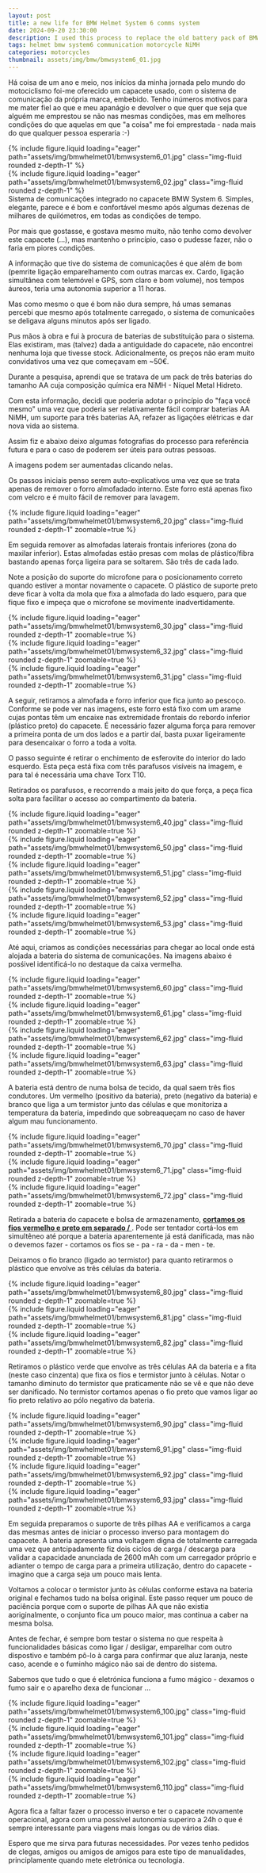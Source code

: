 ```yaml
---
layout: post
title: a new life for BMW Helmet System 6 comms system
date: 2024-09-20 23:30:00
description: I used this process to replace the old battery pack of BMW helmet with System 6 communications
tags: helmet bmw system6 communication motorcycle NiMH
categories: motorcycles
thumbnail: assets/img/bmw/bmwsystem6_01.jpg
---
```


Há coisa de um ano e meio, nos inícios da minha jornada pelo mundo do motociclismo foi-me oferecido um capacete usado, com o sistema de comunicação da própria marca, embebido.
Tenho inúmeros motivos para me mater fiel ao que e meu apanágio e devolver o que quer que seja que alguém me emprestou se não nas mesmas condições, mas em melhores condições do que aquelas em que "a coisa" me foi emprestada - nada mais do que qualquer pessoa esperaria :-)

<div class="row mt-3">
    <div class="col-sm mt-3 mt-md-0">
        {% include figure.liquid loading="eager" path="assets/img/bmwhelmet01/bmwsystem6_01.jpg" class="img-fluid rounded z-depth-1" %}
    </div>
    <div class="col-sm mt-3 mt-md-0">
        {% include figure.liquid loading="eager" path="assets/img/bmwhelmet01/bmwsystem6_02.jpg" class="img-fluid rounded z-depth-1" %}
    </div>
</div>
<div class="caption">
    Sistema de comunicações integrado no capacete BMW System 6. Simples, elegante, parece e é bom e confortável mesmo após algumas dezenas de milhares de quilómetros, em todas as condições de tempo.
</div>

Por mais que gostasse, e gostava mesmo muito, não tenho como devolver este capacete (...), mas mantenho o princípio, caso o pudesse fazer, não o faria em piores condições.

A informação que tive do sistema de comunicações é que além de bom (pemrite ligação emparelhamento com outras marcas ex. Cardo, ligação simultânea com telemóvel e GPS, som claro e bom volume), nos tempos áureos, teria uma autonomia superior a 11 horas.

Mas como mesmo o que é bom não dura sempre, há umas semanas percebi que mesmo após totalmente carregado, o sistema de comunicaões se deligava alguns minutos após ser ligado.

Pus mãos à obra e fui à procura de baterias de substituição para o sistema. Elas existiram, mas (talvez) dada a antiguidade do capacete, não encontrei nenhuma loja que tivesse stock. Adicionalmente, os preços não eram muito convidativos uma vez que começavam em ~50€.

Durante a pesquisa, aprendi que se tratava de um pack de três baterias do tamanho AA cuja composição química era NiMH - Níquel Metal Hidreto.

Com esta informação, decidi que poderia adotar o princípio do "faça você mesmo" uma vez que poderia ser relativamente fácil comprar baterias AA NiMH, um suporte para três baterias AA, refazer as ligações elétricas e dar nova vida ao sistema.

Assim fiz e abaixo deixo algumas fotografias do processo para referência futura e para o caso de poderem ser úteis para outras pessoas.


A imagens podem ser aumentadas clicando nelas.


Os passos iniciais penso serem auto-explicativos uma vez que se trata apenas de remover o forro almofadado interno. Este forro está apenas fixo com velcro e é muito fácil de remover para lavagem. 

<div class="row mt-1">
    <div class="col-sm mt- mt-md-0">
        {% include figure.liquid loading="eager" path="assets/img/bmwhelmet01/bmwsystem6_20.jpg" class="img-fluid rounded z-depth-1" zoomable=true %}
    </div>
</div>


Em seguida remover as almofadas laterais frontais inferiores (zona do maxilar inferior). Estas almofadas estão presas com molas de plástico/fibra bastando apenas força ligeira para se soltarem. São três de cada lado.

Note a posição do suporte do microfone para o posicionamento correto quando estiver a montar novamente o capacete. O plástico de suporte preto deve ficar à volta da mola que fixa a almofada do lado esquero, para que fique fixo e impeça que o microfone se movimente inadvertidamente.


<div class="row mt-3">
    <div class="col-sm mt-3 mt-md-0">
        {% include figure.liquid loading="eager" path="assets/img/bmwhelmet01/bmwsystem6_30.jpg" class="img-fluid rounded z-depth-1" zoomable=true %}
    </div>
    <div class="col-sm mt-3 mt-md-0">
        {% include figure.liquid loading="eager" path="assets/img/bmwhelmet01/bmwsystem6_32.jpg" class="img-fluid rounded z-depth-1" zoomable=true %}
    </div>
    <div class="col-sm mt-3 mt-md-0">
        {% include figure.liquid loading="eager" path="assets/img/bmwhelmet01/bmwsystem6_31.jpg" class="img-fluid rounded z-depth-1" zoomable=true %}
    </div>
</div>



A seguir, retiramos a almofada e forro inferior que fica junto ao pescoço.
Conforme se pode ver nas imagens, este forro está fixo com um arame cujas pontas têm um encaixe nas extremidade frontais do rebordo inferior (plástico preto) do capacete. É necessário fazer alguma força para remover a primeira ponta de um dos lados e a partir daí, basta puxar ligeiramente para desencaixar o forro a toda a volta.

O passo seguinte é retirar o enchimento de esferovite do interior do lado esquerdo. Esta peça está fixa com três parafusos visíveis na imagem, e para tal é necessária uma chave Torx T10. 

Retirados os parafusos, e recorrendo a mais jeito do que força, a peça fica solta para facilitar o acesso ao compartimento da bateria.

<div class="row mt-3">
    <div class="col-sm mt-3 mt-md-0">
        {% include figure.liquid loading="eager" path="assets/img/bmwhelmet01/bmwsystem6_40.jpg" class="img-fluid rounded z-depth-1" zoomable=true %}
    </div>
    <div class="col-sm mt-3 mt-md-0">
        {% include figure.liquid loading="eager" path="assets/img/bmwhelmet01/bmwsystem6_50.jpg" class="img-fluid rounded z-depth-1" zoomable=true %}
    </div>
    <div class="col-sm mt-3 mt-md-0">
        {% include figure.liquid loading="eager" path="assets/img/bmwhelmet01/bmwsystem6_51.jpg" class="img-fluid rounded z-depth-1" zoomable=true %}
    </div>
    <div class="col-sm mt-3 mt-md-0">
        {% include figure.liquid loading="eager" path="assets/img/bmwhelmet01/bmwsystem6_52.jpg" class="img-fluid rounded z-depth-1" zoomable=true %}
    </div>
    <div class="col-sm mt-3 mt-md-0">
        {% include figure.liquid loading="eager" path="assets/img/bmwhelmet01/bmwsystem6_53.jpg" class="img-fluid rounded z-depth-1" zoomable=true %}
    </div>
</div>


Até aqui, criamos as condições necessárias para chegar ao local onde está alojada a bateria do sistema de comunicações.
Na imagens abaixo é posśivel identificá-lo no destaque da caixa vermelha.

<div class="row mt-3">
    <div class="col-sm mt-3 mt-md-0">
        {% include figure.liquid loading="eager" path="assets/img/bmwhelmet01/bmwsystem6_60.jpg" class="img-fluid rounded z-depth-1" zoomable=true %}
    </div>
    <div class="col-sm mt-3 mt-md-0">
        {% include figure.liquid loading="eager" path="assets/img/bmwhelmet01/bmwsystem6_61.jpg" class="img-fluid rounded z-depth-1" zoomable=true %}
    </div>
    <div class="col-sm mt-3 mt-md-0">
        {% include figure.liquid loading="eager" path="assets/img/bmwhelmet01/bmwsystem6_62.jpg" class="img-fluid rounded z-depth-1" zoomable=true %}
    </div>
    <div class="col-sm mt-3 mt-md-0">
        {% include figure.liquid loading="eager" path="assets/img/bmwhelmet01/bmwsystem6_63.jpg" class="img-fluid rounded z-depth-1" zoomable=true %}
    </div>
</div>


A bateria está dentro de numa bolsa de tecido, da qual saem três fios condutores. Um vermelho (positivo da bateria), preto (negativo da bateria) e branco que liga a um termistor junto das células e que monitoriza a temperatura da bateria, impedindo que sobreaqueçam no caso de haver algum mau funcionamento.


<div class="row mt-3">
    <div class="col-sm mt-3 mt-md-0">
        {% include figure.liquid loading="eager" path="assets/img/bmwhelmet01/bmwsystem6_70.jpg" class="img-fluid rounded z-depth-1" zoomable=true %}
    </div>
    <div class="col-sm mt-3 mt-md-0">
        {% include figure.liquid loading="eager" path="assets/img/bmwhelmet01/bmwsystem6_71.jpg" class="img-fluid rounded z-depth-1" zoomable=true %}
    </div>
    <div class="col-sm mt-3 mt-md-0">
        {% include figure.liquid loading="eager" path="assets/img/bmwhelmet01/bmwsystem6_72.jpg" class="img-fluid rounded z-depth-1" zoomable=true %}
    </div>
</div>


Retirada a bateria do capacete e bolsa de armazenamento, <b> <u> cortamos os fios vermelho e preto em separado /</b> </u> . Pode ser tentador cortá-los em simultêneo até porque a bateria aparentemente já está danificada, mas não o devemos fazer - cortamos os fios  se - pa - ra - da - men - te.

Deixamos o fio branco (ligado ao termistor) para quanto retirarmos o plástico que envolve as três células da bateria.

<div class="row mt-3">
    <div class="col-sm mt-3 mt-md-0">
        {% include figure.liquid loading="eager" path="assets/img/bmwhelmet01/bmwsystem6_80.jpg" class="img-fluid rounded z-depth-1" zoomable=true %}
    </div>
    <div class="col-sm mt-3 mt-md-0">
        {% include figure.liquid loading="eager" path="assets/img/bmwhelmet01/bmwsystem6_81.jpg" class="img-fluid rounded z-depth-1" zoomable=true %}
    </div>
    <div class="col-sm mt-3 mt-md-0">
        {% include figure.liquid loading="eager" path="assets/img/bmwhelmet01/bmwsystem6_82.jpg" class="img-fluid rounded z-depth-1" zoomable=true %}
    </div>
</div>


Retiramos o plástico verde que envolve as três células AA da bateria e a fita (neste caso cinzenta) que fixa os fios e termistor junto à células. Notar o tamanho diminuto do termistor que praticamente não se vê e que não deve ser danificado.
No termistor cortamos apenas o fio preto que vamos ligar ao fio preto relativo ao pólo negativo da bateria.


<div class="row mt-3">
    <div class="col-sm mt-3 mt-md-0">
        {% include figure.liquid loading="eager" path="assets/img/bmwhelmet01/bmwsystem6_90.jpg" class="img-fluid rounded z-depth-1" zoomable=true %}
    </div>
    <div class="col-sm mt-3 mt-md-0">
        {% include figure.liquid loading="eager" path="assets/img/bmwhelmet01/bmwsystem6_91.jpg" class="img-fluid rounded z-depth-1" zoomable=true %}
    </div>
    <div class="col-sm mt-3 mt-md-0">
        {% include figure.liquid loading="eager" path="assets/img/bmwhelmet01/bmwsystem6_92.jpg" class="img-fluid rounded z-depth-1" zoomable=true %}
    </div>
    <div class="col-sm mt-3 mt-md-0">
        {% include figure.liquid loading="eager" path="assets/img/bmwhelmet01/bmwsystem6_93.jpg" class="img-fluid rounded z-depth-1" zoomable=true %}
    </div>
</div>


Em seguida preparamos o suporte de três pilhas AA e verificamos a carga das mesmas antes de iniciar o processo inverso para montagem do capacete.
A bateria apresenta uma voltagem digna de totalmente carregada uma vez que antcipadamente fiz dois ciclos de carga / descarga para validar a capacidade anunciada de 2600 mAh com um carregador próprio e adianter o tempo de carga para a primeira utilização, dentro do capacete - imagino que a carga seja um pouco mais lenta.

Voltamos a colocar o termistor junto às células conforme estava na bateria original e fechamos tudo na bolsa original. Este passo requer um pouco de paciência porque com o suporte de pilhas AA que não existia aoriginalmente, o conjunto fica um pouco maior, mas continua a caber na mesma bolsa.

Antes de fechar, é sempre bom testar o sistema no que respeita à funcionalidades básicas como ligar / desligar, emparelhar com outro dispostivo e também pô-lo à carga para confirmar que aluz laranja, neste caso, acende e o fuminho mágico não sai de dentro do sistema.

Sabemos que tudo o que é eletrónica funciona a fumo mágico - dexamos o fumo sair e o aparelho dexa de funcionar ...


<div class="row mt-3">
    <div class="col-sm mt-3 mt-md-0">
        {% include figure.liquid loading="eager" path="assets/img/bmwhelmet01/bmwsystem6_100.jpg" class="img-fluid rounded z-depth-1" zoomable=true %}
    </div>
    <div class="col-sm mt-3 mt-md-0">
        {% include figure.liquid loading="eager" path="assets/img/bmwhelmet01/bmwsystem6_101.jpg" class="img-fluid rounded z-depth-1" zoomable=true %}
    </div>
    <div class="col-sm mt-3 mt-md-0">
        {% include figure.liquid loading="eager" path="assets/img/bmwhelmet01/bmwsystem6_102.jpg" class="img-fluid rounded z-depth-1" zoomable=true %}
    </div>
    <div class="col-sm mt-3 mt-md-0">
        {% include figure.liquid loading="eager" path="assets/img/bmwhelmet01/bmwsystem6_110.jpg" class="img-fluid rounded z-depth-1" zoomable=true %}
    </div>
</div>

Agora fica a faltar fazer o processo inverso e ter o capacete novamente operacional, agora com uma possível autonomia superiro a 24h o que é sempre interessante para viagens mais longas ou de vários dias.

Espero que me sirva para futuras necessidades. Por vezes tenho pedidos de clegas, amigos ou amigos de amigos para este tipo de manualidades, principlamente quando mete eletrónica ou tecnologia.

